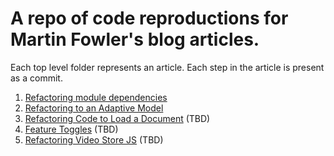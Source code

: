 # A repo of code reproductions for Martin Fowler's blog articles. #
Each top level folder represents an article.
Each step in the article is present as a commit.

1. [Refactoring module dependencies](http://martinfowler.com/articles/refactoring-dependencies.html)
2. [Refactoring to an Adaptive Model](http://martinfowler.com/articles/refactoring-adaptive-model.html)
3. [Refactoring Code to Load a Document](http://martinfowler.com/articles/refactoring-document-load.html) (TBD)
4. [Feature Toggles](http://martinfowler.com/articles/feature-toggles.html) (TBD)
5. [Refactoring Video Store JS](http://martinfowler.com/articles/refactoring-video-store-js/) (TBD)